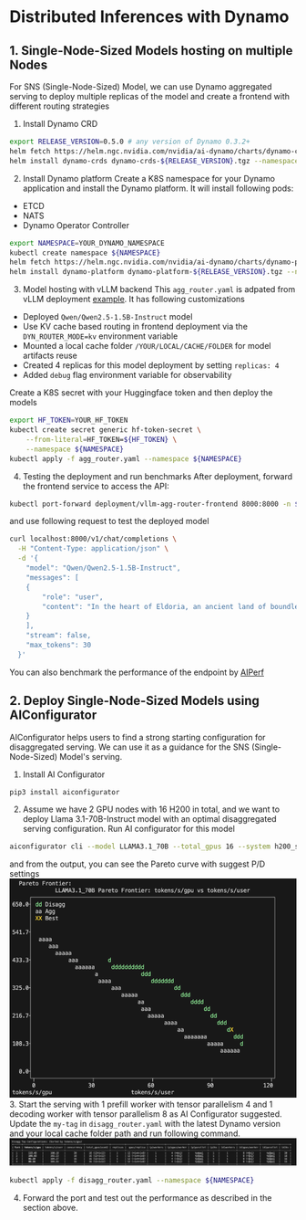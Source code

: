 # Distributed Inferences with Dynamo
## 1. Single-Node-Sized Models hosting on multiple Nodes
For SNS (Single-Node-Sized) Model, we can use Dynamo aggregated serving to deploy multiple replicas of the model and create a frontend with different routing strategies
1. Install Dynamo CRD
```sh
export RELEASE_VERSION=0.5.0 # any version of Dynamo 0.3.2+
helm fetch https://helm.ngc.nvidia.com/nvidia/ai-dynamo/charts/dynamo-crds-${RELEASE_VERSION}.tgz
helm install dynamo-crds dynamo-crds-${RELEASE_VERSION}.tgz --namespace default
```
2. Install Dynamo platform
Create a K8S namespace for your Dynamo application and install the Dynamo platform. It will install following pods:
- ETCD
- NATS
- Dynamo Operator Controller
```sh
export NAMESPACE=YOUR_DYNAMO_NAMESPACE
kubectl create namespace ${NAMESPACE}
helm fetch https://helm.ngc.nvidia.com/nvidia/ai-dynamo/charts/dynamo-platform-${RELEASE_VERSION}.tgz
helm install dynamo-platform dynamo-platform-${RELEASE_VERSION}.tgz --namespace ${NAMESPACE}
```
3. Model hosting with vLLM backend
This `agg_router.yaml` is adpated from vLLM deployment [example](https://github.com/ai-dynamo/dynamo/blob/main/examples/backends/vllm/deploy/agg_router.yaml). It has following customizations
- Deployed `Qwen/Qwen2.5-1.5B-Instruct` model
- Use KV cache based routing in frontend deployment via the `DYN_ROUTER_MODE=kv` environment variable
- Mounted a local cache folder `/YOUR/LOCAL/CACHE/FOLDER` for model artifacts reuse
- Created 4 replicas for this model deployment by setting `replicas: 4`
- Added `debug` flag environment variable for observability

Create a K8S secret with your Huggingface token and then deploy the models
```sh
export HF_TOKEN=YOUR_HF_TOKEN
kubectl create secret generic hf-token-secret \
    --from-literal=HF_TOKEN=${HF_TOKEN} \
    --namespace ${NAMESPACE}
kubectl apply -f agg_router.yaml --namespace ${NAMESPACE}
```
4. Testing the deployment and run benchmarks
After deployment, forward the frontend service to access the API:
```sh
kubectl port-forward deployment/vllm-agg-router-frontend 8000:8000 -n ${NAMESPACE}
```
and use following request to test the deployed model
```sh
curl localhost:8000/v1/chat/completions \
  -H "Content-Type: application/json" \
  -d '{
    "model": "Qwen/Qwen2.5-1.5B-Instruct",
    "messages": [
    {
        "role": "user",
        "content": "In the heart of Eldoria, an ancient land of boundless magic and mysterious creatures, lies the long-forgotten city of Aeloria. Once a beacon of knowledge and power, Aeloria was buried beneath the shifting sands of time, lost to the world for centuries. You are an intrepid explorer, known for your unparalleled curiosity and courage, who has stumbled upon an ancient map hinting at ests that Aeloria holds a secret so profound that it has the potential to reshape the very fabric of reality. Your journey will take you through treacherous deserts, enchanted forests, and across perilous mountain ranges. Your Task: Character Background: Develop a detailed background for your character. Describe their motivations for seeking out Aeloria, their skills and weaknesses, and any personal connections to the ancient city or its legends. Are they driven by a quest for knowledge, a search for lost familt clue is hidden."
    }
    ],
    "stream": false,
    "max_tokens": 30
  }'
  ```
You can also benchmark the performance of the endpoint by [AIPerf](https://github.com/ai-dynamo/aiperf/blob/main/README.md)

## 2. Deploy Single-Node-Sized Models using AIConfigurator
AIConfigurator helps users to find a strong starting configuration for disaggregated serving. We can use it as a guidance for the SNS (Single-Node-Sized) Model's serving.
1. Install AI Configurator
```sh
pip3 install aiconfigurator
```
2. Assume we have 2 GPU nodes with 16 H200 in total, and we want to deploy Llama 3.1-70B-Instruct model with an optimal disaggregated serving configuration. Run AI configurator for this model
```sh
aiconfigurator cli --model LLAMA3.1_70B --total_gpus 16 --system h200_sxm
```
and from the output, you can see the Pareto curve with suggest P/D settings
![text](images/pareto.png)
3. Start the serving with 1 prefill worker with tensor parallelism 4 and 1 decoding worker with tensor parallelism 8 as AI Configurator suggested. Update the `my-tag` in `disagg_router.yaml` with the latest Dynamo version and your local cache folder path and run following command.
![text](images/settings.png)
```sh
kubectl apply -f disagg_router.yaml --namespace ${NAMESPACE}
```

4. Forward the port and test out the performance as described in the section above.
